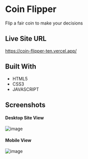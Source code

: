 # Coin Flipper
Flip a fair coin to make your decisions

## Live Site URL
https://coin-flipper-ten.vercel.app/

## Built With 
- HTML5
- CSS3
- JAVASCRIPT

## Screenshots
#### Desktop Site View
![image](https://user-images.githubusercontent.com/76789333/185509497-c5e0d8cd-1879-42dd-869c-2e77e0ad206a.png)

#### Mobile View
![image](https://user-images.githubusercontent.com/76789333/185509286-93591b75-241f-49e4-af64-7d583598a47b.png)




